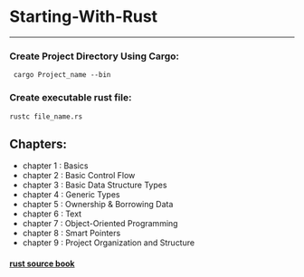 # Starting-With-Rust

***

### Create Project Directory Using Cargo:

``` 
 cargo Project_name --bin
```

### Create executable rust file:

```
rustc file_name.rs
```

## Chapters:

* chapter 1 : Basics
* chapter 2 : Basic Control Flow
* chapter 3 : Basic Data Structure Types
* chapter 4 : Generic Types
* chapter 5 : Ownership & Borrowing Data
* chapter 6 : Text
* chapter 7 : Object-Oriented Programming
* chapter 8 : Smart Pointers
* chapter 9 : Project Organization and Structure

#### [rust source book]("https://doc.rust-lang.org/stable/book/") 
